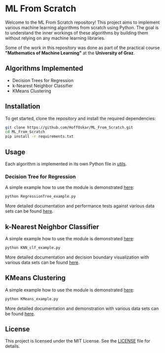 # ML From Scratch

Welcome to the ML From Scratch repository! This project aims to implement various machine learning algorithms from scratch using Python. The goal is to understand the inner workings of these algorithms by building them without relying on any machine learning libraries.

Some of the work in this repository was done as part of the practical course **"Mathematics of Machine Learning"** at the **University of Graz**.

## Algorithms Implemented

- Decision Trees for Regression
- k-Nearest Neighbor Classifier
- KMeans Clustering

## Installation

To get started, clone the repository and install the required dependencies:

```bash
git clone https://github.com/HoffOskar/ML_From_Scratch.git
cd ML_From_Scratch
pip install -r requirements.txt
```

## Usage

Each algorithm is implemented in its own Python file in [utils](utils/). 

### Decision Tree for Regression

A simple example how to use the module is demonstrated [here](RegTree_example.py):
```bash
python RegressionTree_example.py
```
More detailed documentation and performance tests against various data sets can be found [here](RegTree.ipynb). 

## k-Nearest Neighbor Classifier

A simple example how to use the module is demonstrated [here](KNN_clf_example.py):
```bash
python KNN_clf_example.py
```
More detailed documentation and decision boundary visualization with various data sets can be found [here](KNN.ipynb). 

## KMeans Clustering

A simple example how to use the module is demonstrated [here](KMeans_example.py):
```bash
python KMeans_example.py
```
More detailed documentation and demonstration with various data sets can be found [here](KMeans.ipynb). 

## License

This project is licensed under the MIT License. See the [LICENSE](LICENSE) file for details.